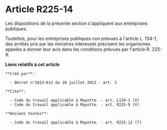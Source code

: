 # Article R225-14

Les dispositions de la présente section s'appliquent aux entreprises publiques. 

Toutefois, pour les entreprises publiques non prévues à l'article L. 134-1, des arrêtés pris par les ministres intéressés
précisent les organismes appelés à donner leur avis dans les conditions prévues par l'article R. 225-9.

**Liens relatifs à cet article**

	**Créé par**:

	  - Décret n°2013-612 du 10 juillet 2013 - art. 3

	**Cite**:

	  - Code du travail applicable à Mayotte. - art. L134-1 (V)
	  - Code du travail applicable à Mayotte. - art. R225-9 (V)

	**Anciens textes**:

	  - Code du travail applicable à Mayotte. - art. R225-12 (T)
